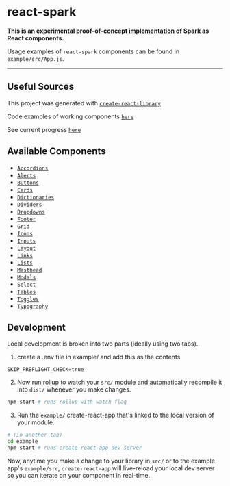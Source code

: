 # react-spark

**This is an experimental proof-of-concept implementation of Spark as React components.**

Usage examples of `react-spark` components can be found in `example/src/App.js`.

---
## Useful Sources

This project was generated with [`create-react-library`](https://www.npmjs.com/package/create-react-library)

Code examples of working components [`here`](http://half-education.surge.sh)

See current progress [`here`](https://github.com/qloan/react-spark/projects/1)

## Available Components
* [`Accordions`](https://github.com/qloan/react-spark/blob/feat/redesign-phase1/example/src/components/examples/Accordions.js)
* [`Alerts`](https://github.com/qloan/react-spark/blob/feat/redesign-phase1/example/src/components/examples/Alerts.js)
* [`Buttons`](https://github.com/qloan/react-spark/blob/feat/redesign-phase1/example/src/components/examples/Buttons.js)
* [`Cards`](https://github.com/qloan/react-spark/blob/feat/redesign-phase1/example/src/components/examples/Cards.js)
* [`Dictionaries`](https://github.com/qloan/react-spark/blob/feat/redesign-phase1/example/src/components/examples/Dictionaries.js)
* [`Dividers`](https://github.com/qloan/react-spark/blob/feat/redesign-phase1/example/src/components/examples/Dividers.js)
* [`Dropdowns`](https://github.com/qloan/react-spark/blob/feat/redesign-phase1/example/src/components/examples/Masthead/Masthead.js)
* [`Footer`](https://github.com/qloan/react-spark/blob/feat/redesign-phase1/example/src/components/examples/Footer.js)
* [`Grid`](https://github.com/qloan/react-spark/blob/feat/redesign-phase1/example/src/components/examples/Grid/Grid.js)
* [`Icons`](https://github.com/qloan/react-spark/blob/feat/redesign-phase1/example/src/components/examples/Icons.js)
* [`Inputs`](https://github.com/qloan/react-spark/blob/feat/redesign-phase1/example/src/components/examples/Inputs.js)
* [`Layout`](https://github.com/qloan/react-spark/blob/feat/redesign-phase1/example/src/components/examples/Layout/Layout.js)
* [`Links`](https://github.com/qloan/react-spark/blob/feat/redesign-phase1/example/src/components/examples/Links.js)
* [`Lists`](https://github.com/qloan/react-spark/blob/feat/redesign-phase1/example/src/components/examples/Lists.js)
* [`Masthead`](https://github.com/qloan/react-spark/blob/feat/redesign-phase1/example/src/components/examples/Masthead/Masthead.js)
* [`Modals`](https://github.com/qloan/react-spark/blob/feat/redesign-phase1/example/src/components/examples/Modals.js)
* [`Select`](https://github.com/qloan/react-spark/blob/feat/redesign-phase1/example/src/components/examples/Select.js)
* [`Tables`](https://github.com/qloan/react-spark/blob/feat/redesign-phase1/example/src/components/examples/Tables.js)
* [`Toggles`](https://github.com/qloan/react-spark/blob/feat/redesign-phase1/example/src/components/examples/Toggles.js)
* [`Typography`](https://github.com/qloan/react-spark/blob/feat/redesign-phase1/example/src/components/examples/Typography.js)


## Development

Local development is broken into two parts (ideally using two tabs).

1. create a .env file in example/ and add this as the contents

```SKIP_PREFLIGHT_CHECK=true```

2. Now run rollup to watch your `src/` module and automatically recompile it into `dist/` whenever you make changes.

```bash
npm start # runs rollup with watch flag
```

3. Run the `example/` create-react-app that's linked to the local version of your module.

```bash
# (in another tab)
cd example
npm start # runs create-react-app dev server
```

Now, anytime you make a change to your library in `src/` or to the example app's `example/src`, `create-react-app` will live-reload your local dev server so you can iterate on your component in real-time.
